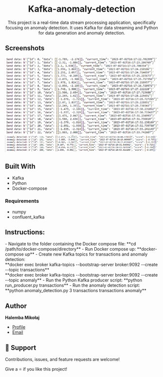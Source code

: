<h1 align="center">Kafka-anomaly-detection</h1>
<p align="center">This project is a real-time data stream processing application, specifically focusing on anomaly detection. It uses Kafka for data streaming and Python for data generation and anomaly detection.</p>

## Screenshots
![kafka-anomaly](https://github.com/mikolaj-halemba/Kafka-anomaly-detection/blob/main/images/image_1.png)
![kafka-anomaly](https://github.com/mikolaj-halemba/Kafka-anomaly-detection/blob/main/images/image_2.png)

## Built With
- Kafka
- Python
- Docker-compose

### Requirements
- numpy
- confluent_kafka

<h2> Instructions: </h2>
- Navigate to the folder containing the Docker compose file: **cd /path/to/docker-compose/directory**
- Run Docker compose up: **docker-compose up**
- Create new Kafka topics for transactions and anomaly detection:<br/>
	**docker exec broker kafka-topics --bootstrap-server broker:9092 --create --topic transactions**<br/>
	**docker exec broker kafka-topics --bootstrap-server broker:9092 --create --topic anomaly**
- Run the Python Kafka producer script: **python run_producer.py transactions**
- Run the anomaly detection script: **python anomaly_detection.py 3 transactions transactions anomaly**
	
	
## Author

**Halemba Mikołaj**


- [Profile](https://github.com/mikolaj-halemba "Halemba Mikołaj")
- [Email](mailto:mikolaj.halemba96@gmail.com?subject=Hi "Hi!")


## 🤝 Support

Contributions, issues, and feature requests are welcome!

Give a ⭐️ if you like this project!	